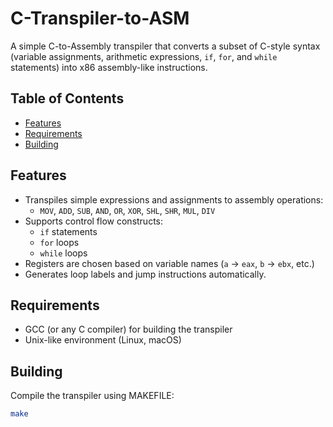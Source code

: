 # C-Transpiler-to-ASM

A simple C-to-Assembly transpiler that converts a subset of C-style syntax (variable assignments, arithmetic expressions, `if`, `for`, and `while` statements) into x86 assembly-like instructions.

## Table of Contents
- [Features](#features)
- [Requirements](#requirements)
- [Building](#building)

## Features
- Transpiles simple expressions and assignments to assembly operations:
  - `MOV`, `ADD`, `SUB`, `AND`, `OR`, `XOR`, `SHL`, `SHR`, `MUL`, `DIV`
- Supports control flow constructs:
  - `if` statements
  - `for` loops
  - `while` loops
- Registers are chosen based on variable names (`a` → `eax`, `b` → `ebx`, etc.)
- Generates loop labels and jump instructions automatically.

## Requirements
- GCC (or any C compiler) for building the transpiler
- Unix-like environment (Linux, macOS)

## Building
Compile the transpiler using MAKEFILE:

```sh
make
